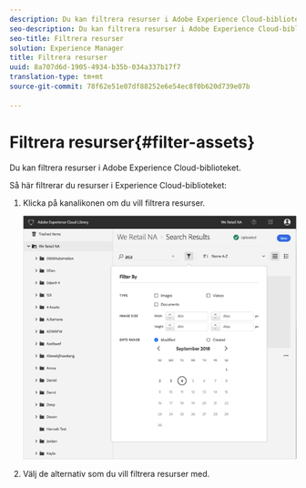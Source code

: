 ```yaml
---
description: Du kan filtrera resurser i Adobe Experience Cloud-biblioteket.
seo-description: Du kan filtrera resurser i Adobe Experience Cloud-biblioteket.
seo-title: Filtrera resurser
solution: Experience Manager
title: Filtrera resurser
uuid: 8a707d6d-1905-4934-b35b-034a337b17f7
translation-type: tm+mt
source-git-commit: 78f62e51e07df88252e6e54ec8f0b620d739e07b

---
```



# Filtrera resurser{#filter-assets}

Du kan filtrera resurser i Adobe Experience Cloud-biblioteket.

Så här filtrerar du resurser i Experience Cloud-biblioteket:

1. Klicka på kanalikonen om du vill filtrera resurser.

   ![](assets/library_filter_assets.png)

1. Välj de alternativ som du vill filtrera resurser med.

